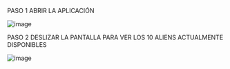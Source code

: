 PASO 1
ABRIR LA APLICACIÓN


![image](https://user-images.githubusercontent.com/115014062/203198767-058fa7ab-0977-45e4-815b-44a2bef95da2.png)


PASO 2
DESLIZAR LA PANTALLA PARA VER LOS 10 ALIENS ACTUALMENTE DISPONIBLES

![image](https://user-images.githubusercontent.com/115014062/203199179-c9f6d673-6a29-42a4-b56e-74dc46d81465.png)
